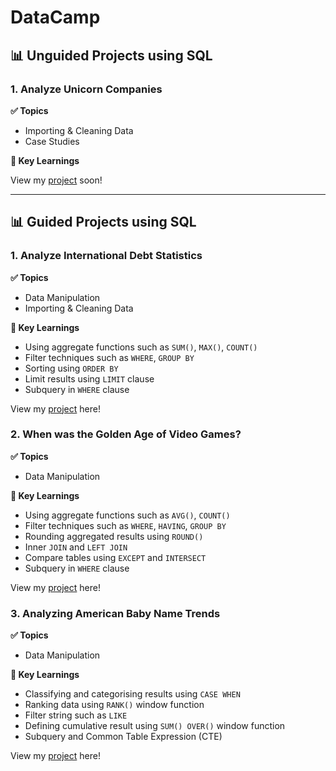 # DataCamp
## 📊 Unguided Projects using SQL

### 1. Analyze Unicorn Companies

**✅ Topics**
- Importing & Cleaning Data
- Case Studies

**🔑 Key Learnings**



View my [project]() soon!

***

## 📊 Guided Projects using SQL

### 1. Analyze International Debt Statistics

**✅ Topics**
- Data Manipulation
- Importing & Cleaning Data

**🔑 Key Learnings**
- Using aggregate functions such as `SUM()`, `MAX()`, `COUNT()`
- Filter techniques such as `WHERE`, `GROUP BY`
- Sorting using `ORDER BY`
- Limit results using `LIMIT` clause
- Subquery in `WHERE` clause

View my [project](https://github.com/serdarsahbudak/DataCamp-Projects/blob/main/Analyze-International-Debt-Statistics/Analyze%20International%20Debt%20Statistics.ipynb) here!

### 2. When was the Golden Age of Video Games?

**✅ Topics**
- Data Manipulation

**🔑 Key Learnings**
- Using aggregate functions such as `AVG()`, `COUNT()`
- Filter techniques such as `WHERE`, `HAVING`, `GROUP BY`
- Rounding aggregated results using `ROUND()`
- Inner `JOIN` and `LEFT JOIN`
- Compare tables using `EXCEPT` and `INTERSECT`
- Subquery in `WHERE` clause


View my [project](https://github.com/serdarsahbudak/DataCamp-Projects/blob/main/When%20was%20the%20Golden%20Age%20of%20Video%20Games/When%20Was%20the%20Golden%20Age%20of%20Video%20Games.ipynb) here!

### 3. Analyzing American Baby Name Trends

**✅ Topics**
- Data Manipulation

**🔑 Key Learnings**
- Classifying and categorising results using `CASE WHEN`
- Ranking data using `RANK()` window function
- Filter string such as `LIKE`
- Defining cumulative result using `SUM() OVER()` window function 
- Subquery and Common Table Expression (CTE)


View my [project](https://github.com/serdarsahbudak/DataCamp-Projects/blob/main/Analyzing%20American%20Baby%20Name%20Trends/Analyzing%20American%20Baby%20Name%20Trends.ipynb) here!
